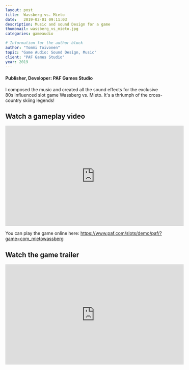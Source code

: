 ```yaml
---
layout: post
title:  Wassberg vs. Mieto
date:   2019-02-01 09:11:03
description: Music and sound Design for a game
thumbnail: wassberg_vs_mieto.jpg
categories: gameaudio

# Information for the author block
author: "Tommi Toivonen"
topic: "Game Audio: Sound Design, Music"
client: "PAF Games Studio"
year: 2019
---
```


#### Publisher, Developer: PAF Games Studio

I composed the music and created all the sound effects for the exclusive 80s influenced slot game Wassberg vs. Mieto. It's a thriumph of the cross-country skiing legends!

## Watch a gameplay video

<iframe width="560" height="315" src="https://www.youtube.com/embed/NeZbYxGE6Is" frameborder="0" allow="autoplay; encrypted-media;" allowfullscreen></iframe>

You can play the game online here: <a href="https://www.paf.com/slots/demo/paf/?game=com_mietowassberg">https://www.paf.com/slots/demo/paf/?game=com_mietowassberg</a>
## Watch the game trailer

<iframe width="560" height="315" src="https://www.youtube.com/embed/T5y6SKtNmo4?showinfo=0" frameborder="0" allow="autoplay; encrypted-media" allowfullscreen></iframe>
